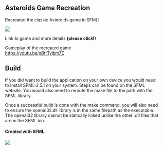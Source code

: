 ## Asteroids Game Recreation

Recreated the classic Asteroids game in SFML!

![](https://media.giphy.com/media/WItEjASFX6fhe9gsUY/giphy.gif)

Link to game and more details <b>(please click!)</b>


Gameplay of the recreated game  
https://youtu.be/pBtrTyjbm7E

## Build

If you did want to build the application on your own device you would need to install SFML-2.5.1 on your system.
Steps can be found on the SFML website.
You would also need to reroute the make file to the path with the SFML library.

Once a successful build is done with the make command,
you will also need to ensure the openal32.dll library is in the same filepath as the executable.
The openal32 library cannot be statically linked unlike the other .dll files that are in the SFML bin.

#### Created with SFML.

![](https://media.giphy.com/media/k46qOThO6r3s5j4YYQ/giphy.gif)
